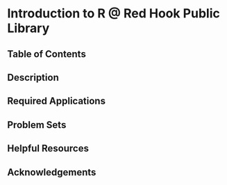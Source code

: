# Introduction to R @ Red Hook Public Library

## Table of Contents

## Description

## Required Applications

## Problem Sets

## Helpful Resources

## Acknowledgements
